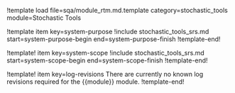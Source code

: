 !template load file=sqa/module_rtm.md.template category=stochastic_tools module=Stochastic Tools

!template item key=system-purpose
!include stochastic_tools_srs.md start=system-purpose-begin end=system-purpose-finish
!template-end!

!template! item key=system-scope
!include stochastic_tools_srs.md start=system-scope-begin end=system-scope-finish
!template-end!

!template! item key=log-revisions
There are currently no known log revisions required for the {{module}} module.
!template-end!
